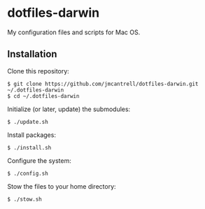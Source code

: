 # dotfiles-darwin

My configuration files and scripts for Mac OS.

## Installation

Clone this repository:

```
$ git clone https://github.com/jmcantrell/dotfiles-darwin.git ~/.dotfiles-darwin
$ cd ~/.dotfiles-darwin
```

Initialize (or later, update) the submodules:

```
$ ./update.sh
```

Install packages:

```
$ ./install.sh
```

Configure the system:

```
$ ./config.sh
```

Stow the files to your home directory:

```
$ ./stow.sh
```
